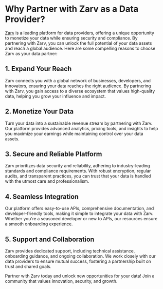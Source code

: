 # Why Partner with Zarv as a Data Provider?

[Zarv](https://www.zarv.com) is a leading platform for data providers, offering a unique opportunity to monetize your data while ensuring security and compliance. By partnering with Zarv, you can unlock the full potential of your data assets and reach a global audience. Here are some compelling reasons to choose Zarv as your data partner:

## 1. Expand Your Reach  

Zarv connects you with a global network of businesses, developers, and innovators, ensuring your data reaches the right audience. By partnering with Zarv, you gain access to a diverse ecosystem that values high-quality data, helping you grow your influence and impact.

## 2. Monetize Your Data  

Turn your data into a sustainable revenue stream by partnering with Zarv. Our platform provides advanced analytics, pricing tools, and insights to help you maximize your earnings while maintaining control over your data assets.

## 3. Secure and Reliable Platform  

Zarv prioritizes data security and reliability, adhering to industry-leading standards and compliance requirements. With robust encryption, regular audits, and transparent practices, you can trust that your data is handled with the utmost care and professionalism.

## 4. Seamless Integration  

Our platform offers easy-to-use APIs, comprehensive documentation, and developer-friendly tools, making it simple to integrate your data with Zarv. Whether you're a seasoned developer or new to APIs, our resources ensure a smooth onboarding experience.

## 5. Support and Collaboration  

Zarv provides dedicated support, including technical assistance, onboarding guidance, and ongoing collaboration. We work closely with our data providers to ensure mutual success, fostering a partnership built on trust and shared goals.

Partner with Zarv today and unlock new opportunities for your data! Join a community that values innovation, security, and growth.  
